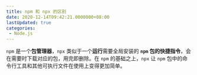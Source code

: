 ```yaml
---
title: npm 和 npx 的区别
date: 2020-12-14T09:42:21.0000000+08:00
lastUpdated: true
categories:
 - Node.js
---
```


`npm` 是一个**包管理器**，`npx` 类似于一个**运行**需要全局安装的 **`npm` 包的快捷指令**，会在需要时下载对应的包，用完即删除。在 `npm` 的基础之上，`npx` 让 `npm` 包中的命令行工具和其他可执行文件在使用上变得更加简单。
